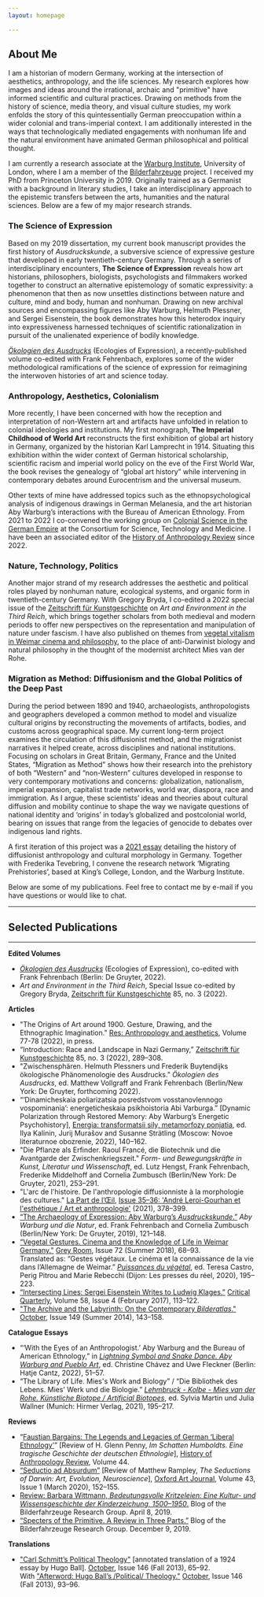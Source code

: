 ```yaml
---
layout: homepage

---
```

## About Me 

I am a historian of modern Germany, working at the intersection of aesthetics, anthropology, and the life sciences. My research explores how images and ideas around the irrational, archaic and "primitive" have informed scientific and cultural practices. Drawing on methods from the history of science, media theory, and visual culture studies, my work enfolds the story of this quintessentially German preoccupation within a wider colonial and trans-imperial context. I am additionally interested in the ways that technologically mediated engagements with nonhuman life and the natural environment have animated German philosophical and political thought. 

I am currently a research associate at the [Warburg Institute](https://warburg.sas.ac.uk), University of London, where I am a member of the [Bilderfahrzeuge](https://bilderfahrzeuge.hypotheses.org) project. I received my PhD from Princeton University in 2019. Originally trained as a Germanist with a background in literary studies, I take an interdisciplinary approach to the epistemic transfers between the arts, humanities and the natural sciences. Below are a few of my major research strands.

### The Science of Expression

Based on my 2019 dissertation, my current book manuscript provides the first history of _Ausdruckskunde_, a subversive science of expressive gesture that developed in early twentieth-century Germany. Through a series of interdisciplinary encounters, **The Science of Expression** reveals how art historians, philosophers, biologists, psychologists and filmmakers worked together to construct an alternative epistemology of somatic expressivity: a phenomenon that then as now unsettles distinctions between nature and culture, mind and body, human and nonhuman. Drawing on new archival sources and encompassing figures like Aby Warburg, Helmuth Plessner, and Sergei Eisenstein, the book demonstrates how this heterodox inquiry into expressiveness harnessed techniques of scientific rationalization in pursuit of the unalienated experience of bodily knowledge.

[_Ökologien des Ausdrucks_](https://www.degruyter.com/view/title/541863?rskey=HTbvuT&result=6) (Ecologies of Expression), a recently-published volume co-edited with Frank Fehrenbach, explores some of the wider methodological ramifications of the science of expression for reimagining the interwoven histories of art and science today.

### Anthropology, Aesthetics, Colonialism
	
More recently, I have been concerned with how the reception and interpretation of non-Western art and artifacts have unfolded in relation to colonial ideologies and institutions. My first monograph, **The Imperial Childhood of World Art** reconstructs the first exhibition of global art history in Germany, organized by the historian Karl Lamprecht in 1914. Situating this exhibition within the wider context of German historical scholarship, scientific racism and imperial world policy on the eve of the First World War, the book revises the genealogy of “global art history” while intervening in contemporary debates around Eurocentrism and the universal museum.

Other texts of mine have addressed topics such as the ethnopsychological analysis of indigenous drawings in German Melanesia, and the art historian Aby Warburg’s interactions with the Bureau of American Ethnology. From 2021 to 2022 I co-convened the working group on [Colonial Science in the German Empire](https://www.chstm.org/content/colonial-science-german-empire-0) at the Consortium for Science, Technology and Medicine. I have been an associated editor of the [History of Anthropology Review](https://histanthro.org) since 2022.

### Nature, Technology, Politics

Another major strand of my research addresses the aesthetic and political roles played by nonhuman nature, ecological systems, and organic form in twentieth-century Germany. With Gregory Bryda, I co-edited a 2022 special issue of the [Zeitschrift für Kunstgeschichte](https://www.degruyter.com/journal/key/zkg/html?lang=en) on _Art and Environment in the Third Reich_, which brings together scholars from both medieval and modern periods to offer new perspectives on the representation and manipulation of nature under fascism. I have also published on themes  from [vegetal vitalism in Weimar cinema and philosophy](https://direct.mit.edu/grey/article-abstract/doi/10.1162/grey_a_00252/10781/Vegetal-Gestures-Cinema-and-the-Knowledge-of-Life?redirectedFrom=fulltext), to the place of anti-Darwinist biology and natural philosophy in the thought of the modernist architect Mies van der Rohe.

### Migration as Method: Diffusionism and the Global Politics of the Deep Past

During the period between 1890 and 1940, archaeologists, anthropologists and geographers developed a common method to model and visualize cultural origins by reconstructing the movements of artifacts, bodies, and customs across geographical space. My current long-term project examines the circulation of this diffusionist method, and the migrationist narratives it helped create, across disciplines and national institutions. Focusing on scholars in Great Britain, Germany, France and the United States, “Migration as Method” shows how their research into the prehistory of both “Western” and “non-Western” cultures developed in response to very contemporary motivations and concerns: globalization, nationalism, imperial expansion, capitalist trade networks, world war, diaspora, race and immigration. As I argue, these scientists’ ideas and theories about cultural diffusion and mobility continue to shape the way we navigate questions of national identity and ‘origins’ in today’s globalized and postcolonial world, bearing on issues that range from the legacies of genocide to debates over indigenous land rights. 

A first iteration of this project was a [2021 essay](http://www.lapartdeloeil.be/fr/revues_details.php?vid=29) detailing the history of diffusionist anthropology and cultural morphology in Germany. Together with Frederika Tevebring, I convene the research network ‘Migrating Prehistories’, based at King’s College, London, and the Warburg Institute.

Below are some of my publications. Feel free to contact me by e-mail if you have questions or would like to chat.


---
## Selected Publications

---

**Edited Volumes**

* [_Ökologien des Ausdrucks_](https://www.degruyter.com/view/title/541863?rskey=HTbvuT&result=6) (Ecologies of Expression), co-edited with Frank Fehrenbach (Berlin: De Gruyter, 2022).
* _Art and Environment in the Third Reich_, Special Issue co-edited by Gregory Bryda, <u>Zeitschrift für Kunstgeschichte</u> 85, no. 3 (2022).

**Articles**

* "The Origins of Art around 1900. Gesture, Drawing, and the Ethnographic Imagination." <u>Res: Anthropology and aesthetics</u>, Volume 77-78 (2022), in press.
* “Introduction: Race and Landscape in Nazi Germany,”  <u>Zeitschrift für Kunstgeschichte</u> 85, no. 3 (2022), 289–308.
* "Zwischensphären. Helmuth Plessners und Frederik Buytendijks ökologische Phänomenologie des Ausdrucks." _Ökologien des Ausdrucks_, ed. Matthew Vollgraff and Frank Fehrenbach (Berlin/New York: De Gruyter, forthcoming 2022).
* “‘Dinamicheskaia poliarizatsia posredstvom vosstanovlennogo vospominania’: energeticheskaia psikhoistoria Abi Varburga.” [Dynamic Polarization through Restored Memory: Aby Warburg’s Energetic Psychohistory], [Energia: transformatsii sily, metamorfozy ponjatia](https://www.nlobooks.ru/books/intellektualnaya_istoriya/24595/), ed. Ilya Kalinin, Jurij Murašov and Susanne Strätling (Moscow: Novoe literaturnoe obozrenie, 2022), 140–162.
* "Die Pflanze als Erfinder. Raoul Francé, die Biotechnik und die Avantgarde der Zwischenkriegszeit." _Form- und Bewegungskräfte in Kunst, Literatur und Wissenschaft_, ed. Lutz Hengst, Frank Fehrenbach, Frederike Middelhoff and Cornelia Zumbusch (Berlin/New York: De Gruyter, 2021), 253–291.
* "L'arc de l'histoire. De l'anthropologie diffusionniste à la morphologie des cultures." <u>La Part de l’Œil</u>, [Issue 35–36: 'André Leroi-Gourhan et l'esthétique / Art et anthropologie'](http://www.lapartdeloeil.be/fr/revues_details.php?vid=29) (2021), 378–399.
* [“The Archaeology of Expression: Aby Warburg’s _Ausdruckskunde_.”](https://www.degruyter.com/document/doi/10.1515/9783110583410-010/html) _Aby Warburg und die Natur_, ed. Frank Fehrenbach and Cornelia Zumbusch (Berlin/New York: De Gruyter, 2019), 121–148.
* [“Vegetal Gestures. Cinema and the Knowledge of Life in Weimar Germany."](https://www.mitpressjournals.org/doi/pdf/10.1162/grey_a_00252) <u>Grey Room</u>, Issue 72 (Summer 2018), 68–93.  
Translated as: “Gestes végétaux. Le cinéma et la connaissance de la vie dans l’Allemagne de Weimar.” [_Puissances du végétal_](https://www.lespressesdureel.com/EN/ouvrage.php?id=7775), ed. Teresa Castro, Perig Pitrou and Marie Rebecchi (Dijon: Les presses du réel, 2020), 195–223.
* [“Intersecting Lines: Sergei Eisenstein Writes to Ludwig Klages.”](https://onlinelibrary.wiley.com/doi/abs/10.1111/criq.12325) <u>Critical Quarterly</u>, Volume 58, Issue 4 (February 2017), 113–122.
* ["The Archive and the Labyrinth: On the Contemporary _Bilderatlas_."](https://www.mitpressjournals.org/doi/pdf/10.1162/OCTO_a_00187) <u>October</u>, Issue 149 (Summer 2014), 143–158.

**Catalogue Essays**

* “‘With the Eyes of an Anthropologist.’ Aby Warburg and the Bureau of American Ethnology,” in [_Lightning Symbol and Snake Dance. Aby Warburg and Pueblo Art_](https://www.hatjecantz.de/lightning-symbol-and-snake-dance-8155-1.html?article_id=8155&clang=1), ed. Christine Chávez and Uwe Fleckner (Berlin: Hatje Cantz, 2022), 51–57.
* “The Library of Life. Mies's Work and Biology” / “Die Bibliothek des Lebens. Mies’ Werk und die Biologie.” [_Lehmbruck - Kolbe - Mies van der Rohe. Künstliche Biotope / Artificial Biotopes_](https://www.hirmerverlag.de/eu/titel-3-3/lehmbruck_kolbe_mies_van_der_rohe-2196/), ed. Sylvia Martin und Julia Wallner (Munich: Hirmer Verlag, 2021), 195–217.

**Reviews**

* “[Faustian Bargains: The Legends and Legacies of German ‘Liberal Ethnology’](https://histanthro.org/reviews/faustian-bargains/)” \[Review of H. Glenn Penny, _Im Schatten Humboldts. Eine tragische Geschichte der deutschen Ethnologie_\], <u>History of Anthropology Review</u>, Volume 44.
* [“Seductio ad Absurdum”](https://academic.oup.com/oaj/article-abstract/43/1/152/5766082) \[Review of Matthew Rampley, _The Seductions of Darwin: Art, Evolution, Neuroscience_\], <u>Oxford Art Journal</u>, Volume 43, Issue 1 (March 2020), 152–155.
* [Review: Barbara Wittmann, _Bedeutungsvolle Kritzeleien: Eine Kultur- und Wissensgeschichte der Kinderzeichung, 1500–1950_.](https://bilderfahrzeuge.hypotheses.org/3609) Blog of the Bilderfahrzeuge Research Group. April 8, 2019.
* [“Specters of the Primitive. A Review in Three Parts.”](https://bilderfahrzeuge.hypotheses.org/4487) Blog of the Bilderfahrzeuge Research Group. December 9, 2019.

**Translations**

* ["Carl Schmitt’s Political Theology"](https://www.mitpressjournals.org/doi/pdf/10.1162/OCTO_a_00157) \[annotated translation of a 1924 essay by Hugo Ball\]. <u>October</u>, Issue 146 (Fall 2013), 65–92.  
With ["Afterword: Hugo Ball’s /Political/ Theology."](https://www.mitpressjournals.org/doi/pdf/10.1162/OCTO_a_00160) <u>October</u>, Issue 146 (Fall 2013), 93–96.  
